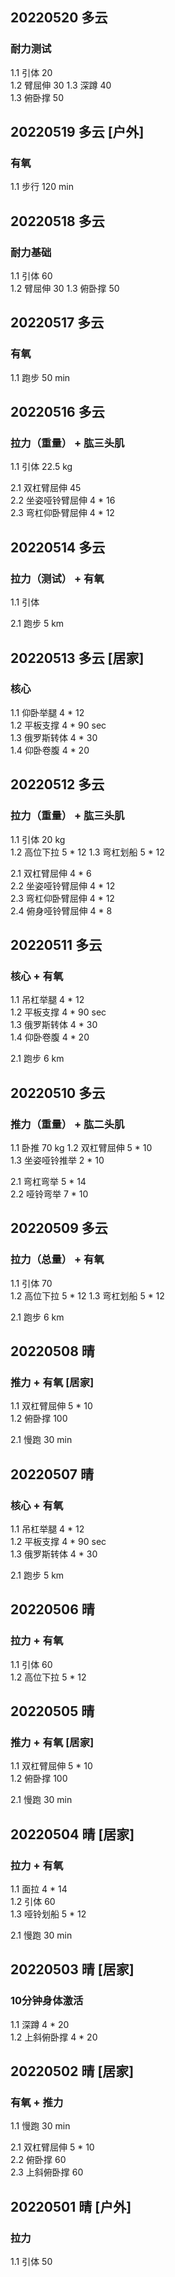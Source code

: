 ## 20220520  多云

### 耐力测试
1.1 引体 20   
1.2 臂屈伸 30
1.3 深蹲 40   
1.3 俯卧撑 50 



## 20220519  多云 [户外]

### 有氧
1.1 步行 120 min  



## 20220518  多云

### 耐力基础
1.1 引体 60   
1.2 臂屈伸 30 
1.3 俯卧撑 50             



## 20220517  多云

### 有氧
1.1 跑步 50 min  



## 20220516  多云

### 拉力（重量） + 肱三头肌
1.1 引体  22.5 kg         

2.1 双杠臂屈伸 45      
2.2 坐姿哑铃臂屈伸 4 * 16    
2.3 弯杠仰卧臂屈伸 4 * 12   



## 20220514  多云

### 拉力（测试） + 有氧
1.1 引体       

2.1 跑步 5 km  



## 20220513  多云 [居家]

### 核心
1.1 仰卧举腿 4 * 12   
1.2 平板支撑 4 * 90 sec  
1.3 俄罗斯转体 4 * 30  
1.4 仰卧卷腹 4 * 20  



## 20220512  多云

### 拉力（重量） + 肱三头肌
1.1 引体  20 kg       
1.2 高位下拉 5 * 12 
1.3 弯杠划船 5 * 12  

2.1 双杠臂屈伸 4 * 6  
2.2 坐姿哑铃臂屈伸 4 * 12  
2.3 弯杠仰卧臂屈伸 4 * 12  
2.4 俯身哑铃臂屈伸 4 * 8   



## 20220511  多云

### 核心 + 有氧 
1.1 吊杠举腿 4 * 12   
1.2 平板支撑 4 * 90 sec  
1.3 俄罗斯转体 4 * 30  
1.4 仰卧卷腹 4 * 20  

2.1 跑步 6 km 



## 20220510  多云

### 推力（重量） + 肱二头肌
1.1 卧推  70 kg
1.2 双杠臂屈伸 5 * 10    
1.3 坐姿哑铃推举 2 * 10   

2.1 弯杠弯举 5 * 14  
2.2 哑铃弯举 7 * 10  



## 20220509  多云

### 拉力（总量） + 有氧
1.1 引体 70      
1.2 高位下拉 5 * 12 
1.3 弯杠划船 5 * 12  

2.1 跑步 6 km  



## 20220508  晴

### 推力 + 有氧 [居家] 
1.1 双杠臂屈伸 5 * 10  
1.2 俯卧撑 100  

2.1 慢跑 30 min    



## 20220507  晴

### 核心 + 有氧 
1.1 吊杠举腿 4 * 12   
1.2 平板支撑 4 * 90 sec  
1.3 俄罗斯转体 4 * 30

2.1 跑步 5 km  



## 20220506  晴

### 拉力 + 有氧
1.1 引体 60      
1.2 高位下拉 5 * 12    



## 20220505  晴

### 推力 + 有氧 [居家] 
1.1 双杠臂屈伸 5 * 10  
1.2 俯卧撑 100  

2.1 慢跑 30 min      



## 20220504  晴 [居家]

### 拉力 + 有氧
1.1 面拉 4 * 14  
1.2 引体 60  
1.3 哑铃划船 5 * 12    

2.1 慢跑 30 min 



## 20220503  晴 [居家]

### 10分钟身体激活
1.1 深蹲 4 * 20  
1.2 上斜俯卧撑 4 * 20   



## 20220502  晴 [居家]

### 有氧 + 推力 
1.1 慢跑 30 min  

2.1 双杠臂屈伸 5 * 10  
2.2 俯卧撑 60      
2.3 上斜俯卧撑 60  



## 20220501  晴 [户外]

### 拉力
1.1 引体 50     

